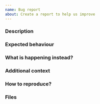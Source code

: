 ```yaml
---
name: Bug report
about: Create a report to help us improve
---
```


### Description

<!-- A clear and concise description of what the issue is about. What are you trying to do? -->

### Expected behaviour

<!-- What did you expect to happen? -->

### What is happening instead?

<!-- Please, give full error messages and/or log. -->

### Additional context

<!-- Add any other context about the problem here. If applicable, add screenshots to help explain your problem. -->

### How to reproduce?

<!-- Tell us how to reproduce this issue. How can someone who is starting from scratch reproduce this behaviour as minimally as possible? -->

### Files

<!-- A list of relevant files for this issue. Large files can be uploaded one-by-one or in a tarball/zipfile. -->
